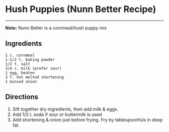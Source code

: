 # Hush Puppies (Nunn Better Recipe)
<HR>

**Note:** Nunn Better is a cornmeal/hush puppy mix

## Ingredients
```
1 c. cornmeal
1-1/2 t. baking powder
1/2 t. salt
3/4 c. milk (prefer sour)
1 egg, beaten
3 T. hot melted shortening
1 minced onion
```
## Directions
1. Sift together dry ingredients, then add milk & eggs.
2. Add 1/2 t. soda if sour or buttermilk is used
3. Add shortening & onion just before frying. Fry by tablespoonfuls in deep fat.